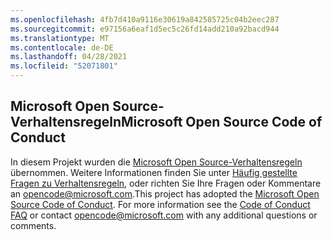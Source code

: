 ```yaml
---
ms.openlocfilehash: 4fb7d410a9116e30619a842585725c04b2eec287
ms.sourcegitcommit: e97156a6eaf1d5ec5c26fd14add210a92bacd944
ms.translationtype: MT
ms.contentlocale: de-DE
ms.lasthandoff: 04/28/2021
ms.locfileid: "52071801"
---
```

## <a name="microsoft-open-source-code-of-conduct"></a><span data-ttu-id="5ac04-101">Microsoft Open Source-Verhaltensregeln</span><span class="sxs-lookup"><span data-stu-id="5ac04-101">Microsoft Open Source Code of Conduct</span></span>
<span data-ttu-id="5ac04-p101">In diesem Projekt wurden die [Microsoft Open Source-Verhaltensregeln](https://opensource.microsoft.com/codeofconduct/) übernommen. Weitere Informationen finden Sie unter [Häufig gestellte Fragen zu Verhaltensregeln](https://opensource.microsoft.com/codeofconduct/faq/), oder richten Sie Ihre Fragen oder Kommentare an [opencode@microsoft.com](mailto:opencode@microsoft.com).</span><span class="sxs-lookup"><span data-stu-id="5ac04-p101">This project has adopted the [Microsoft Open Source Code of Conduct](https://opensource.microsoft.com/codeofconduct/). For more information see the [Code of Conduct FAQ](https://opensource.microsoft.com/codeofconduct/faq/) or contact [opencode@microsoft.com](mailto:opencode@microsoft.com) with any additional questions or comments.</span></span>
